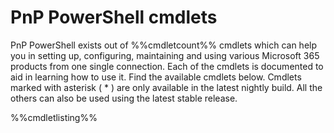 # PnP PowerShell cmdlets

PnP PowerShell exists out of %%cmdletcount%% cmdlets which can help you in setting up, configuring, maintaining and using various Microsoft 365 products from one single connection. Each of the cmdlets is documented to aid in learning how to use it. Find the available cmdlets below. Cmdlets marked with asterisk ( * ) are only available in the latest nightly build. All the others can also be used using the latest stable release.

%%cmdletlisting%%
